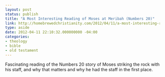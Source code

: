 ```yaml
---
layout: post
status: publish
title: "A Most Interesting Reading of Moses at Meribah (Numbers 20)"
link: http://homebrewedchristianity.com/2012/04/11/a-most-interesting-reading-of-moses-at-meribah-numbers-20/
type: aside
date: 2012-04-11 22:10:32.000000000 -04:00
categories:
- theology
- bible
- old testament
---
```

Fascinating reading of the Numbers 20 story of Moses striking the rock with his staff, and why that matters and why he had the staff in the first place.